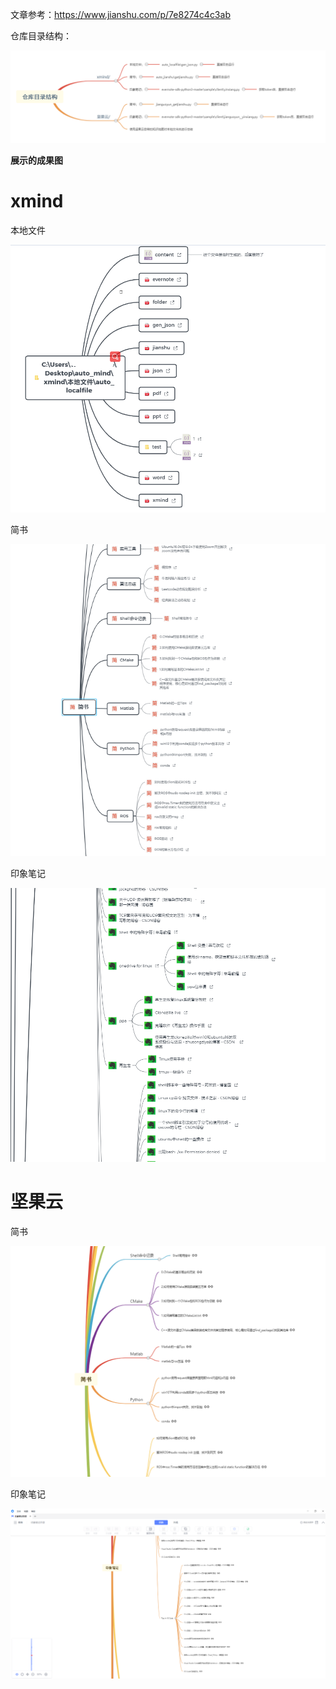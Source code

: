 文章参考：https://www.jianshu.com/p/7e8274c4c3ab

仓库目录结构：

![结构](https://github.com/wanghuohuo0716/auto_mindmap/blob/main/image/repo.png)


**展示的成果图** 

# xmind

本地文件

![结构](https://github.com/wanghuohuo0716/auto_mindmap/blob/main/image/xmind_local.png)



简书

![结构](https://github.com/wanghuohuo0716/auto_mindmap/blob/main/image/xmind_jianshu.png)



印象笔记

![结构](https://github.com/wanghuohuo0716/auto_mindmap/blob/main/image/xmind_yinxiang.PNG)

# 坚果云

简书

![结构](https://github.com/wanghuohuo0716/auto_mindmap/blob/main/image/jianguoyun_jianshu.png)



印象笔记

![结构](https://github.com/wanghuohuo0716/auto_mindmap/blob/main/image/jianguoyun_yinxiang.png)
